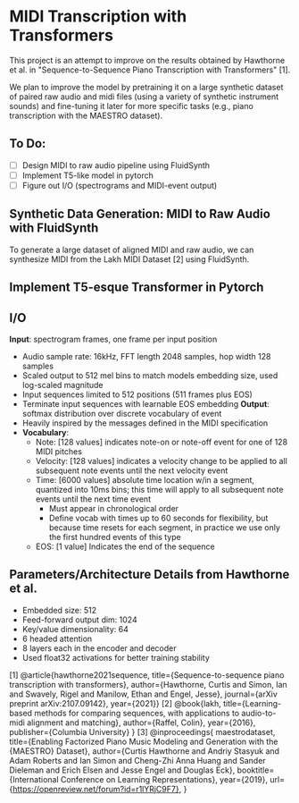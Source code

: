 # MIDI Transcription with Transformers

This project is an attempt to improve on the results obtained by Hawthorne et al. in "Sequence-to-Sequence Piano Transcription with Transformers" [1]. 

We plan to improve the model by pretraining it on a large synthetic dataset of paired raw audio and midi files (using a variety of synthetic instrument sounds) and fine-tuning it later for more specific tasks (e.g., piano transcription with the MAESTRO dataset). 

## To Do: 
- [ ]  Design MIDI to raw audio pipeline using FluidSynth
- [ ]  Implement T5-like model in pytorch
- [ ]  Figure out I/O (spectrograms and MIDI-event output)

## Synthetic Data Generation: MIDI to Raw Audio with FluidSynth
To generate a large dataset of aligned MIDI and raw audio, we can synthesize MIDI from the Lakh MIDI Dataset [2] using FluidSynth.

## Implement T5-esque Transformer in Pytorch

## I/O
**Input**: spectrogram frames, one frame per input position
* Audio sample rate: 16kHz, FFT length 2048 samples, hop width 128 samples
* Scaled output to 512 mel bins to match models embedding size, used log-scaled magnitude
* Input sequences limited to 512 positions (511 frames plus EOS)
* Terminate input sequences with learnable EOS embedding
**Output**: softmax distribution over discrete vocabulary of event
* Heavily inspired by the messages defined in the MIDI specification
* **Vocabulary**:
    * Note: [128 values] indicates note-on or note-off event for one of 128 MIDI pitches
    * Velocity: [128 values] indicates a velocity change to be applied to all subsequent note events until the next velocity event
    * Time: [6000 values] absolute time location w/in a segment, quantized into 10ms bins; this time will apply to all subsequent note events until the next time event
         * Must appear in chronological order
         * Define vocab with times up to 60 seconds for flexibility, but because time resets for each segment, in practice we use only the first hundred events of this type
    * EOS: [1 value] Indicates the end of the sequence

## Parameters/Architecture Details from Hawthorne et al. 
- Embedded size: 512
- Feed-forward output dim: 1024
- Key/value dimensionality: 64
- 6 headed attention
- 8 layers each in the encoder and decoder
- Used float32 activations for better training stability

[1] @article{hawthorne2021sequence,
  title={Sequence-to-sequence piano transcription with transformers},
  author={Hawthorne, Curtis and Simon, Ian and Swavely, Rigel and Manilow, Ethan and Engel, Jesse},
  journal={arXiv preprint arXiv:2107.09142},
  year={2021}}
[2] @book{lakh,
  title={Learning-based methods for comparing sequences, with applications to audio-to-midi alignment and matching},
  author={Raffel, Colin},
  year={2016},
  publisher={Columbia University}
}
[3] @inproceedings{
  maestrodataset,
  title={Enabling Factorized Piano Music Modeling and Generation with the {MAESTRO} Dataset},
  author={Curtis Hawthorne and Andriy Stasyuk and Adam Roberts and Ian Simon and Cheng-Zhi Anna Huang and Sander Dieleman and Erich Elsen and Jesse Engel and Douglas Eck},
  booktitle={International Conference on Learning Representations},
  year={2019},
  url={https://openreview.net/forum?id=r1lYRjC9F7},
}
